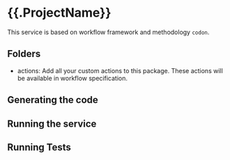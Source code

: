 # {{.ProjectName}}

This service is based on workflow framework and methodology `codon`.

## Folders

* actions: Add all your custom actions to this package. These actions will be available in workflow specification.

## Generating the code

## Running the service

## Running Tests
